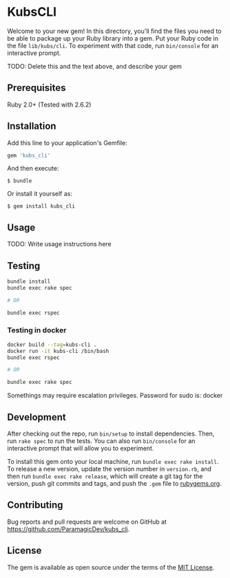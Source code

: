 # KubsCLI

Welcome to your new gem! In this directory, you'll find the files you need to be able to package up your Ruby library into a gem. Put your Ruby code in the file `lib/kubs/cli`. To experiment with that code, run `bin/console` for an interactive prompt.

TODO: Delete this and the text above, and describe your gem

## Prerequisites

Ruby 2.0+ (Tested with 2.6.2)

## Installation

Add this line to your application's Gemfile:

```ruby
gem 'kubs_cli'
```

And then execute:

    $ bundle

Or install it yourself as:

    $ gem install kubs_cli

## Usage

TODO: Write usage instructions here

## Testing

```bash
bundle install
bundle exec rake spec

# OR

bundle exec rspec
```

### Testing in docker

```bash
docker build --tag=kubs-cli .
docker run -it kubs-cli /bin/bash
bundle exec rspec

# OR

bundle exec rake spec
```

Somethings may require escalation privileges. Password for sudo is: docker

## Development

After checking out the repo, run `bin/setup` to install dependencies. Then, run `rake spec` to run the tests. You can also run `bin/console` for an interactive prompt that will allow you to experiment.

To install this gem onto your local machine, run `bundle exec rake install`. To release a new version, update the version number in `version.rb`, and then run `bundle exec rake release`, which will create a git tag for the version, push git commits and tags, and push the `.gem` file to [rubygems.org](https://rubygems.org).

## Contributing

Bug reports and pull requests are welcome on GitHub at https://github.com/ParamagicDev/kubs_cli.

## License

The gem is available as open source under the terms of the [MIT License](https://opensource.org/licenses/MIT).
